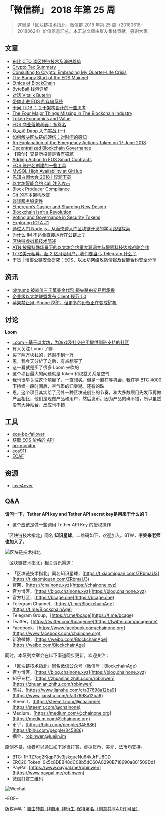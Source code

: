 # 「微信群」 2018 年第 25 周

> 这里是「区块链技术指北」微信群 2018 年第 25 周（20180618-20180624）价值信息汇总。本汇总文章由群友集体贡献，感谢大家。

## 文章

* [布比 CTO 谈区块链技术及演进趋势](https://bcage.one/d/644-cto)
* [Crypto Tax Summary](https://bcage.one/d/645-crypto-tax-summary)
* [Consulting to Crypto: Embracing My Quarter-Life Crisis](https://bcage.one/d/646-consulting-to-crypto-embracing-my-quarter-life-crisis)
* [The Bumpy Start of the EOS Mainnet](https://bcage.one/d/647-the-bumpy-start-of-the-eos-mainnet)
* [Ethics of BlockChain](https://bcage.one/d/649-ethics-of-blockchain)
* [ByteBall 钱包详解](https://bcage.one/d/650-byteball)
* [对话 Vitalik Buterin](https://bcage.one/d/651-vitalik-buterin)
* [带你走进 EOS 的存储系统](https://bcage.one/d/652-eos)
* [十问 TiDB ：关于架构设计的一些思考](https://bcage.one/d/653-tidb)
* [The Four Major Things Missing in The Blockchain Industry](https://bcage.one/d/655-the-four-major-things-missing-in-the-blockchain-industry)
* [Token Economics and Value](https://bcage.one/d/656-token-economics-and-value)
* [EOS 商业落地利器：多签名](https://bcage.one/d/659-eos)
* [以太坊 Dapp 入门实战 (一)](https://bcage.one/d/660-dapp)
* [如何解决区块链的硬伤：对时间的感知](https://bcage.one/d/661-blockchain)
* [An Explanation of the Emergency Actions Taken on 17 June 2018](https://bcage.one/d/664-an-explanation-of-the-emergency-actions-taken-on-17-june-2018)
* [Decentralized Blockchain Governance](https://bcage.one/d/667-decentralized-blockchain-governance)
* [【原创】交易所投票是否有猫腻](https://bcage.one/d/668-eos)
* [Adding Action to EOS Smart Contracts](https://bcage.one/d/669-adding-action-to-eos-smart-contracts)
* [EOS 账户名创建的一些工具](https://bcage.one/d/670-eos)
* [MySQL High Availability at GitHub](https://bcage.one/d/671-mysql-high-availability-at-github)
* [先知白帽大会 2018 | 议题下载](https://bcage.one/d/672-2018)
* [以太坊智能合约 call 注入攻击](https://bcage.one/d/673-call)
* [Block Producer Compliance](https://bcage.one/d/675-block-producer-compliance)
* [Git 的基本架构欣赏](https://bcage.one/d/677-git)
* [谈谈服务稳定性](https://bcage.one/d/678-services)
* [Ethereum’s Casper and Sharding New Design](https://bcage.one/d/679-ethereum-s-casper-and-sharding-new-design)
* [Blockchain Isn’t a Revolution](https://bcage.one/d/680-blockchain-isn-t-a-revolution)
* [Voting and Governance in Security Tokens](https://bcage.one/d/681-voting-and-governance-in-security-tokens)
* [Exploring IOTA #1](https://bcage.one/d/682-exploring-iota-1)
* [通过入门 Node.js，从而快速入门区块链开发的学习路径探索](https://bcage.one/d/683-node-js)
* [为什么 IM 不适合直接运行在公链上？](https://mp.weixin.qq.com/s/1ycGGsf_H8E0K9UwUsYwAg)
* [区块链虚拟机技术简述](https://mp.weixin.qq.com/s/w-6vbf44JuPDePNAM0UrCg)
* [ATN 披露特殊场景下的以太坊合约重大漏洞并与慢雾科技达成战略合作](https://mp.weixin.qq.com/s/S5Oq4TxxW5OgEkOmy8ZSzQ)
* [17 亿美元私募，超 2 亿月活用户，我们要当心 Telegram 什么？](https://mp.weixin.qq.com/s/LADoiBMcj1YEWpu5t5q2Xg)
* [干货 | 慢雾公链安全研究：EOS、以太坊网络攻防情报及智能合约安全分享](https://mp.weixin.qq.com/s/aUS7qm6T7FT1fgj17oUR1A)

## 资讯

* [bithumb 被盜值三千萬美金代幣 損失將由交易所承擔](https://bcage.one/d/658-bithumb)
* [企业级以太坊联盟发布 Client 规范 1.0](https://bcage.one/d/674-client-1-0)
* [苹果禁止用 iPhone 挖矿，但更多的设备正在变成矿机](https://bcage.one/d/684-iphone)

## 讨论

**Loom**

* [Loom - 基于以太坊，为游戏及社交应用提供侧链支持的社区](https://zhuanlan.zhihu.com/p/38198720)
* 有人关注 Loom 了嘛
* 买了两万块钱的，还剩不到一万
* 恩，我今天分析了之后，有点想买了
* 这一看就是买了很多 Loom 来吹的
* 这个项目最大的问题就是 token 和权益关系是空气
* 我也很早关注这个项目了，一直想买。但是一直在等机会。我在等 BTC 4000 下持续一段时间后，空气币的归零潮。还有的跌
* 恩，这个项目其实给了另外一种区块链创业的节奏，和大多数项目先发币再做产品相比，他们是现做产品和用户，然后发币。因为产品的确不错，所以虽然没有大神站台，反应也不错

## 工具

* [eos-bp-failover](https://bcage.one/d/648-eos-bp-failover)
* [获取 EOS 价格的 API](https://bcage.one/d/654-eos-api)
* [bp-monitor](https://bcage.one/d/657-bp-monitor)
* [eos911](https://bcage.one/d/665-eos911)
* [ECAF](https://bcage.one/d/666-ecaf)

## 资源

* [love4ever](https://bcage.one/d/663-love4ever)

## Q&A

**请问一下，Tether API key and Tether API secret key是用来干什么的？**

* 这个应该是做一些调用 Tether API Key 的授权操作

「区块链技术指北」同名 **知识星球**，二维码如下，欢迎加入。BTW，**李笑来老师也加入了**。

![区块链技术指北](https://i.imgur.com/RBmpxTL.png)

「区块链技术指北」相关资讯渠道：

* 「区块链技术指北」同名知识星球，[https://t.xiaomiquan.com/ZRbmaU3](https://t.xiaomiquan.com/ZRbmaU3)
* 官网，[https://chainone.xyz](https://chainone.xyz)
* 官方博客，[https://blog.chainone.xyz](https://blog.chainone.xyz)
* 官方社区，[https://bcage.one](https://bcage.one)
* Telegram Channel，[https://t.me/BlockchainAge](https://t.me/BlockchainAge)
* Telegram Group，[https://t.me/bcage](https://t.me/bcage)
* Twitter，[https://twitter.com/bcageone](https://twitter.com/bcageone)
* Facebook，[https://www.facebook.com/chainone.org](https://www.facebook.com/chainone.org)
* 新浪微博，[https://weibo.com/BlockchainAge](https://weibo.com/BlockchainAge)

同时，本系列文章会在以下渠道同步更新，欢迎关注：

* 「区块链技术指北」同名微信公众号（微信号：BlockchainAge）
* 官方博客，[https://blog.chainone.xyz](https://blog.chainone.xyz)
* 知乎专栏，[https://zhuanlan.zhihu.com/robinwen](https://zhuanlan.zhihu.com/robinwen)
* 简书，[https://www.jianshu.com/c/a37698a12ba9](https://www.jianshu.com/c/a37698a12ba9)
* Steemit，[https://steemit.com/@chainone](https://steemit.com/@chainone)
* Medium，[https://medium.com/@chainone.org](https://medium.com/@chainone.org)
* 币乎，[https://bihu.com/people/345886](https://bihu.com/people/345886)
* 掘金，[robinwen@juejin.im](https://juejin.im/user/5673ccae60b2260ee435f89a/posts)

原创不易，读者可以通过如下途径打赏，虚拟货币、美元、法币均支持。

* BTC: 1HRZ7og2KjqpP3v3jskgueNu64kJrFU8GD
* ERC20 Token: 0x5c8DEB48dC08b5dC60A0290B718690a801509Dd1
* PayPal: [https://www.paypal.me/robinwen](https://www.paypal.me/robinwen)
* 微信打赏二维码

![Wechat](https://i.imgur.com/hKyy9lI.jpg)

–EOF–

版权声明：[自由转载-非商用-非衍生-保持署名（创意共享4.0许可证）](http://creativecommons.org/licenses/by-nc-nd/4.0/deed.zh)